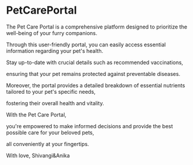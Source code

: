 # PetCarePortal
The Pet Care Portal is a comprehensive platform designed to prioritize the well-being of your furry companions. 


Through this user-friendly portal, you can easily access essential information regarding your pet's health.


Stay up-to-date with crucial details such as recommended vaccinations,


ensuring that your pet remains protected against preventable diseases.


Moreover, the portal provides a detailed breakdown of essential nutrients tailored to your pet's specific needs, 


fostering their overall health and vitality. 


With the Pet Care Portal, 


you're empowered to make informed decisions and provide the best possible care for your beloved pets, 



all conveniently at your fingertips.


With love,
Shivangi&Anika
